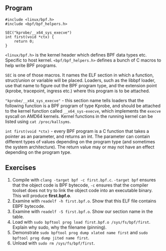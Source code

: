 ## Program

```
#include <linux/bpf.h>
#include <bpf/bpf_helpers.h>

SEC("kprobe/__x64_sys_execve")
int first(void *ctx) {
    return 0;
}
```

`<linux/bpf.h>` is the kernel header which defines BPF data types etc. Specific to host kernel.
`<bpf/bpf_helpers.h>` defines a bunch of C macros to help write BPF programs.

`SEC` is one of those macros. It names the ELF section in which a function, struct/union or variable will be placed. Loaders, such as the libbpf loader, use that name to figure out the BPF program type, and the extension point (kprobe, tracepoint, ingress etc.) where this program is to be attached.

`"kprobe/__x64_sys_execve"` - this section name tells loaders that the following function is a BPF program of type Kprobe, and should be attached to the kernel function called `__x64_sys-execve`, which implements the `execve` syscall on AMD64 kernels. Kernel functions in the running kernel can be listed using `cat /proc/kallsyms`.

`int first(void *ctx)` - every BPF program is a C function that takes a pointer as an parameter, and returns an int. The parameter can contain different types of values depending on the program type (and sometimes the system architecture). The return value may or may not have an effect depending on the program type.

## Exercises

1. Compile with `clang -target bpf -c first.bpf.c`. `-target bpf` ensures that the object code is BPF bytecode, `-c` ensures that the compiler toolset does not try to link the object code into an executable binary. This will produce **first.bpf.o**.
1. Examine with `readelf -h first.bpf.o`. Show that this ELF file contains EBPF bytecode.
1. Examine with `readelf -S first.bpf.o`. Show our section name in the table.
1. Load with `sudo bpftool prog load first.bpf.o /sys/fs/bpf/first`. Explain why sudo, why the filename (pinning).
1. Demonstrate `sudo bpftool prog dump xlated name first` and `sudo bpftool prog dump jited name first`.
1. Unload with `sudo rm /sys/fs/bpf/first`.
